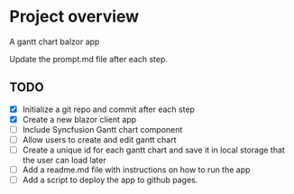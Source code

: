 # Project overview
A gantt chart balzor app

Update the prompt.md file after each step.

## TODO 
- [x] Initialize a git repo and commit after each step
- [x] Create a new blazor client app
- [ ] Include Syncfusion Gantt chart component
- [ ] Allow users to create and edit gantt chart
- [ ] Create a unique id for each gantt chart and save it in local storage that the user can load later
- [ ] Add a readme.md file with instructions on how to run the app
- [ ] Add a script to deploy the app to github pages.